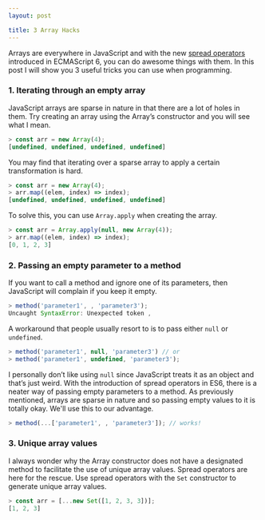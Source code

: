 ```yaml
---
layout: post

title: 3 Array Hacks
---
```


Arrays are everywhere in JavaScript and with the new [spread operators](https://developer.mozilla.org/en/docs/Web/JavaScript/Reference/Operators/Spread_operator) introduced in ECMAScript 6, you can do awesome things with them. In this post I will show you 3 useful tricks you can use when programming.

### 1. Iterating through an empty array

JavaScript arrays are sparse in nature in that there are a lot of holes in them. Try creating an array using the Array’s constructor and you will see what I mean.

```javascript
> const arr = new Array(4);
[undefined, undefined, undefined, undefined]
```

You may find that iterating over a sparse array to apply a certain transformation is hard.

```javascript
> const arr = new Array(4);
> arr.map((elem, index) => index);
[undefined, undefined, undefined, undefined]
```

To solve this, you can use `Array.apply` when creating the array.

```javascript
> const arr = Array.apply(null, new Array(4));
> arr.map((elem, index) => index);
[0, 1, 2, 3]
```

### 2. Passing an empty parameter to a method

If you want to call a method and ignore one of its parameters, then JavaScript will complain if you keep it empty.

```javascript
> method('parameter1', , 'parameter3');
Uncaught SyntaxError: Unexpected token ,
```

A workaround that people usually resort to is to pass either `null` or `undefined`.

```javascript
> method('parameter1', null, 'parameter3') // or
> method('parameter1', undefined, 'parameter3');
```

I personally don’t like using `null` since JavaScript treats it as an object and that’s just weird. With the introduction of spread operators in ES6, there is a neater way of passing empty parameters to a method. As previously mentioned, arrays are sparse in nature and so passing empty values to it is totally okay. We'll use this to our advantage.

```javascript
> method(...['parameter1', , 'parameter3']); // works!
```

### 3. Unique array values

I always wonder why the Array constructor does not have a designated method to facilitate the use of unique array values. Spread operators are here for the rescue. Use spread operators with the `Set` constructor to generate unique array values.

```javascript
> const arr = [...new Set([1, 2, 3, 3])];
[1, 2, 3]
```
